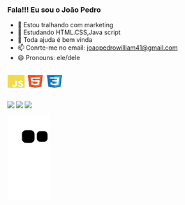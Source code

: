 ###  Fala!!! Eu sou o João Pedro


- 🔭  Estou  tralhando com marketing
- 🌱  Estudando HTML.CSS,Java script
- 🤔 Toda ajuda é bem vinda
- 📫 Conrte-me no email: joaopedrowilliam41@gmail.com
- 😄 Pronouns: ele/dele
</div>
<div style="display: inline_block"><br>
  <img align="center" alt="Rafa-Js" height="30" width="40" src="https://raw.githubusercontent.com/devicons/devicon/master/icons/javascript/javascript-plain.svg">
  <img align="center" alt="Rafa-HTML" height="30" width="40" src="https://raw.githubusercontent.com/devicons/devicon/master/icons/html5/html5-original.svg">
  <img align="center" alt="Rafa-CSS" height="30" width="40" src="https://raw.githubusercontent.com/devicons/devicon/master/icons/css3/css3-original.svg">
  </div>
  
  ##
  
  <div> 
 <a href="https://www.instagram.com/joao.willi" target="_blank"><img src="https://img.shields.io/badge/-Instagram-%23E4405F?style=for-the-badge&logo=instagram&logoColor=white" target="_blank"></a>
 <a href = "mailto:joaopedrowillia41@gmail.com"><img src="https://img.shields.io/badge/-Gmail-%23333?style=for-the-badge&logo=gmail&logoColor=white" target="_blank"></a>
  <a href="https://www.linkedin.com/in/joao-pedro-william-7204271ba/" target="_blank"><img src="https://img.shields.io/badge/-LinkedIn-%230077B5?style=for-the-badge&logo=linkedin&logoColor=white" target="_blank"></a> 
 
 
 
 
 
 ![Snake animation](https://github.com/JoaoPedrowilliam/JoaoPedrowilliam/blob/output/github-contribution-grid-snake.svg)
 
</div>


